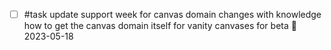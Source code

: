 - [ ] #task update support week for canvas domain changes with knowledge how to get the canvas domain itself for vanity canvases for beta 📅 2023-05-18